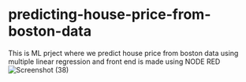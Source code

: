 # predicting-house-price-from-boston-data
This is ML prject where we predict house price from boston data using multiple linear regression and front end is made using NODE RED
![Screenshot (38)](https://user-images.githubusercontent.com/51362045/59993524-2f8f4c00-966e-11e9-8c56-1abaf86cf839.png)

